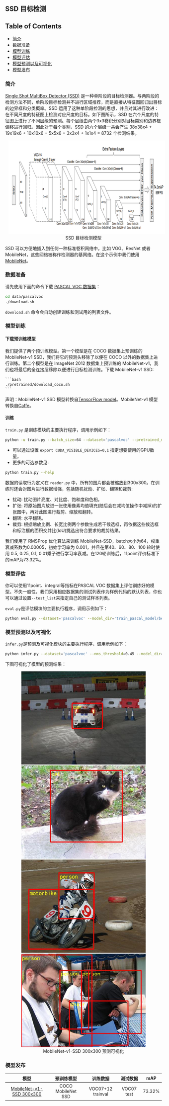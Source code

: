 ## SSD 目标检测

## Table of Contents
- [简介](#简介)
- [数据准备](#数据准备)
- [模型训练](#模型训练)
- [模型评估](#模型评估)
- [模型预测以及可视化](#模型预测以及可视化)
- [模型发布](#模型发布)

### 简介

[Single Shot MultiBox Detector (SSD)](https://arxiv.org/abs/1512.02325) 是一种单阶段的目标检测器。与两阶段的检测方法不同，单阶段目标检测并不进行区域推荐，而是直接从特征图回归出目标的边界框和分类概率。SSD 运用了这种单阶段检测的思想，并且对其进行改进：在不同尺度的特征图上检测对应尺度的目标。如下图所示，SSD 在六个尺度的特征图上进行了不同层级的预测。每个层级由两个3x3卷积分别对目标类别和边界框偏移进行回归。因此对于每个类别，SSD 的六个层级一共会产生 38x38x4 + 19x19x6 + 10x10x6 + 5x5x6 + 3x3x4 + 1x1x4 = 8732 个检测结果。
<p align="center">
<img src="images/SSD_paper_figure.jpg" height=300 width=900 hspace='10'/> <br />
SSD 目标检测模型
</p>

SSD 可以方便地插入到任何一种标准卷积网络中，比如 VGG、ResNet 或者 MobileNet，这些网络被称作检测器的基网络。在这个示例中我们使用 [MobileNet](https://arxiv.org/abs/1704.04861)。


### 数据准备


请先使用下面的命令下载 [PASCAL VOC 数据集](http://host.robots.ox.ac.uk/pascal/VOC/)：

```bash
cd data/pascalvoc
./download.sh
```

`download.sh` 命令会自动创建训练和测试用的列表文件。


### 模型训练

#### 下载预训练模型

我们提供了两个预训练模型。第一个模型是在 COCO 数据集上预训练的 MobileNet-v1 SSD，我们将它的预测头移除了以便在 COCO 以外的数据集上进行训练。第二个模型是在 ImageNet 2012 数据集上预训练的 MobileNet-v1，我们也将最后的全连接层移除以便进行目标检测训练。下载 MobileNet-v1 SSD:

    ```bash
    ./pretrained/download_coco.sh
    ```

声明：MobileNet-v1 SSD 模型转换自[TensorFlow model](https://github.com/tensorflow/models/blob/f87a58cd96d45de73c9a8330a06b2ab56749a7fa/research/object_detection/g3doc/detection_model_zoo.md)。MobileNet-v1 模型转换自[Caffe](https://github.com/shicai/MobileNet-Caffe)。


#### 训练

`train.py` 是训练模块的主要执行程序，调用示例如下：
  ```bash
  python -u train.py --batch_size=64 --dataset='pascalvoc' --pretrained_model='pretrained/ssd_mobilenet_v1_coco/'
  ```
   - 可以通过设置 ```export CUDA_VISIBLE_DEVICES=0,1``` 指定想要使用的GPU数量。
   - 更多的可选参数见:

  ```bash
  python train.py --help
  ```

数据的读取行为定义在 `reader.py` 中，所有的图片都会被缩放到300x300。在训练时还会对图片进行数据增强，包括随机扰动、扩张、翻转和裁剪:
   - 扰动: 扰动图片亮度、对比度、饱和度和色相。
   - 扩张: 将原始图片放进一张使用像素均值填充(随后会在减均值操作中减掉)的扩张图中，再对此图进行裁剪、缩放和翻转。
   - 翻转: 水平翻转。
   - 裁剪: 根据缩放比例、长宽比例两个参数生成若干候选框，再依据这些候选框和标注框的面积交并比(IoU)挑选出符合要求的裁剪结果。

我们使用了 RMSProp 优化算法来训练 MobileNet-SSD，batch大小为64，权重衰减系数为0.00005，初始学习率为 0.001，并且在第40、60、80、100 轮时使用 0.5, 0.25, 0.1, 0.01乘子进行学习率衰减。在120轮训练后，11point评价标准下的mAP为73.32%。

### 模型评估

你可以使用11point、integral等指标在PASCAL VOC 数据集上评估训练好的模型。不失一般性，我们采用相应数据集的测试列表作为样例代码的默认列表，你也可以通过设置```--test_list```来指定自己的测试样本列表。

`eval.py`是评估模块的主要执行程序，调用示例如下：
```bash
python eval.py --dataset='pascalvoc' --model_dir='train_pascal_model/best_model' --data_dir='data/pascalvoc' --test_list='test.txt' --ap_version='11point' --nms_threshold=0.45
```

### 模型预测以及可视化

`infer.py`是预测及可视化模块的主要执行程序，调用示例如下：
```bash
python infer.py --dataset='pascalvoc' --nms_threshold=0.45 --model_dir='train_pascal_model/best_model' --image_path='./data/pascalvoc/VOCdevkit/VOC2007/JPEGImages/009963.jpg'
```
下图可视化了模型的预测结果：
<p align="center">
<img src="images/009943.jpg" height=300 width=400 hspace='10'/>
<img src="images/009956.jpg" height=300 width=400 hspace='10'/>
<img src="images/009960.jpg" height=300 width=400 hspace='10'/>
<img src="images/009962.jpg" height=300 width=400 hspace='10'/> <br />
MobileNet-v1-SSD 300x300 预测可视化
</p>


### 模型发布


| 模型                    | 预训练模型  | 训练数据    | 测试数据    | mAP |
|:------------------------:|:------------------:|:----------------:|:------------:|:----:|
|[MobileNet-v1-SSD 300x300](http://paddlemodels.bj.bcebos.com/ssd_mobilenet_v1_pascalvoc.tar.gz) | COCO MobileNet SSD | VOC07+12 trainval| VOC07 test   | 73.32%  |
